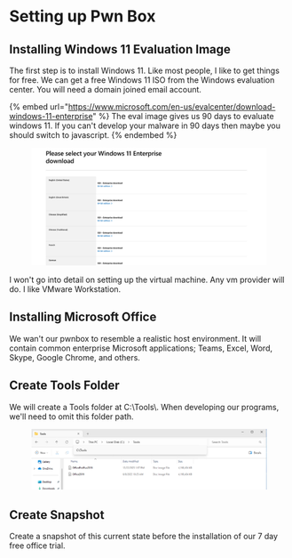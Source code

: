 # Setting up Pwn Box



## Installing Windows 11 Evaluation Image

The first step is to install Windows 11. Like most people, I like to get things for free. We can get a free Windows 11 ISO from the Windows evaluation center. You will need a domain joined email account.

{% embed url="https://www.microsoft.com/en-us/evalcenter/download-windows-11-enterprise" %}
The eval image gives us 90 days to evaluate windows 11. If you can't develop your malware in 90 days then maybe you should switch to  javascript.
{% endembed %}

<figure><img src="../../.gitbook/assets/image (1) (1) (1) (1) (1) (1) (1) (1) (1) (1) (1) (1) (1) (1) (1) (1) (1).png" alt=""><figcaption></figcaption></figure>

I won't go into detail on setting up the virtual machine. Any vm provider will do. I like VMware Workstation.



## Installing Microsoft Office

We wan't our pwnbox to resemble a realistic host environment. It will contain common enterprise Microsoft applications; Teams, Excel, Word, Skype, Google Chrome, and others.



## Create Tools Folder

We will create a Tools folder at C:\Tools\\. When developing our programs, we'll need to omit this folder path.

<figure><img src="../../.gitbook/assets/image (1) (1) (1) (1) (1) (1) (1) (1) (1) (1) (1) (1) (1) (1) (1) (1).png" alt=""><figcaption></figcaption></figure>



## Create Snapshot

Create a snapshot of this current state before the installation of our 7 day free office trial.&#x20;
